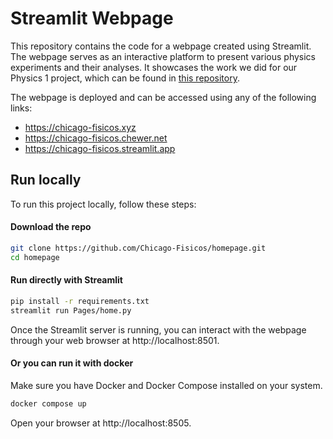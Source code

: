 # Streamlit Webpage
This repository contains the code for a webpage created using Streamlit. 
The webpage serves as an interactive platform to present various physics experiments and their analyses.
It showcases the work we did for our Physics 1 project, which can be found in [this repository](https://github.com/Chicago-Fisicos/proyecto-fisica/).

The webpage is deployed and can be accessed using any of the following links:
- https://chicago-fisicos.xyz
- https://chicago-fisicos.chewer.net
- https://chicago-fisicos.streamlit.app


## Run locally
To run this project locally, follow these steps:

#### Download the repo
```bash
git clone https://github.com/Chicago-Fisicos/homepage.git
cd homepage
```

#### Run directly with Streamlit
```bash
pip install -r requirements.txt
streamlit run Pages/home.py
```
Once the Streamlit server is running, you can interact with the webpage through your web browser at http://localhost:8501.

#### Or you can run it with docker
Make sure you have Docker and Docker Compose installed on your system.

```bash
docker compose up
```
Open your browser at http://localhost:8505.

